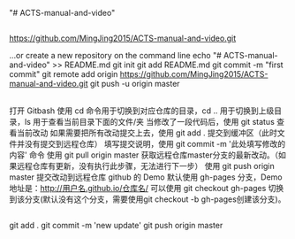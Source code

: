 "# ACTS-manual-and-video" 


##
https://github.com/MingJing2015/ACTS-manual-and-video.git



…or create a new repository on the command line
echo "# ACTS-manual-and-video" >> README.md
git init
git add README.md
git commit -m "first commit"
git remote add origin https://github.com/MingJing2015/ACTS-manual-and-video.git
git push -u origin master


##
打开 Gitbash
使用 cd 命令用于切换到对应仓库的目录，cd .. 用于切换到上级目录，ls 用于查看当前目录下面的文件/夹
当修改了一段代码后，使用 git status 查看当前改动
如果需要把所有改动提交上去，使用 git add . 提交到缓冲区（此时文件并没有提交到远程仓库）
填写提交说明，使用 git commit -m '此处填写修改的内容' 命令
使用 git pull origin master 获取远程仓库master分支的最新改动。（如果远程仓库有更新，没有执行此步骤，无法进行下一步）
使用 git push origin master 提交改动到远程仓库
github 的 Demo 默认使用 gh-pages 分支，Demo 地址是：http://用户名.github.io/仓库名/ 可以使用 git checkout gh-pages 切换到该分支(默认没有这个分支，需要使用git checkout -b gh-pages创建该分支)。


##

git add . 
git commit -m 'new update'
git push origin master


